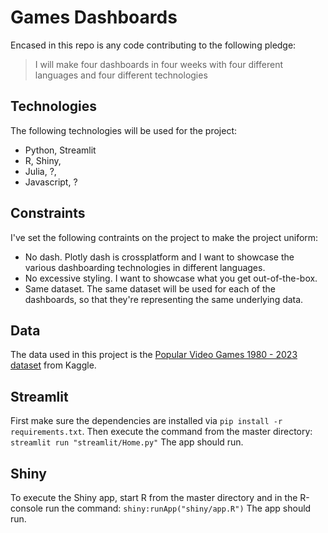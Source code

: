 # Games Dashboards

Encased in this repo is any code contributing to the following pledge:

> I will make four dashboards in four weeks with four different languages and four different technologies

## Technologies

The following technologies will be used for the project:

- Python, Streamlit
- R, Shiny,
- Julia, ?,
- Javascript, ?

## Constraints

I've set the following contraints on the project to make the project uniform:

- No dash. Plotly dash is crossplatform and I want to showcase the various dashboarding technologies in different languages.
- No excessive styling. I want to showcase what you get out-of-the-box. 
- Same dataset. The same dataset will be used for each of the dashboards, so that they're representing the same underlying data.

## Data

The data used in this project is the [Popular Video Games 1980 - 2023 dataset](https://www.kaggle.com/datasets/arnabchaki/popular-video-games-1980-2023)
from Kaggle.

## Streamlit

First make sure the dependencies are installed via ```pip install -r requirements.txt```. 
Then execute the command from the master directory:
```streamlit run "streamlit/Home.py"```
The app should run.

## Shiny
To execute the Shiny app, start R from the master directory and in the R-console run the command:
```shiny:runApp("shiny/app.R")```
The app should run.
